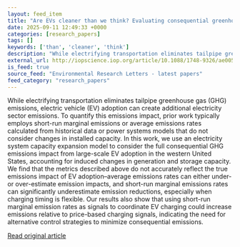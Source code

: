 ```yaml
---
layout: feed_item
title: "Are EVs cleaner than we think? Evaluating consequential greenhouse gas emissions from EV charging"
date: 2025-09-11 12:49:33 +0000
categories: [research_papers]
tags: []
keywords: ['than', 'cleaner', 'think']
description: "While electrifying transportation eliminates tailpipe greenhouse gas (GHG) emissions, electric vehicle (EV) adoption can create additional electricity sector..."
external_url: http://iopscience.iop.org/article/10.1088/1748-9326/ae0052
is_feed: true
source_feed: "Environmental Research Letters - latest papers"
feed_category: "research_papers"
---
```


While electrifying transportation eliminates tailpipe greenhouse gas (GHG) emissions, electric vehicle (EV) adoption can create additional electricity sector emissions. To quantify this emissions impact, prior work typically employs short-run marginal emissions or average emissions rates calculated from historical data or power systems models that do not consider changes in installed capacity. In this work, we use an electricity system capacity expansion model to consider the full consequential GHG emissions impact from large-scale EV adoption in the western United States, accounting for induced changes in generation and storage capacity. We find that the metrics described above do not accurately reflect the true emissions impact of EV adoption–average emissions rates can either under- or over-estimate emission impacts, and short-run marginal emissions rates can significantly underestimate emission reductions, especially when charging timing is flexible. Our results also show that using short-run marginal emission rates as signals to coordinate EV charging could increase emissions relative to price-based charging signals, indicating the need for alternative control strategies to minimize consequential emissions.

[Read original article](http://iopscience.iop.org/article/10.1088/1748-9326/ae0052)
